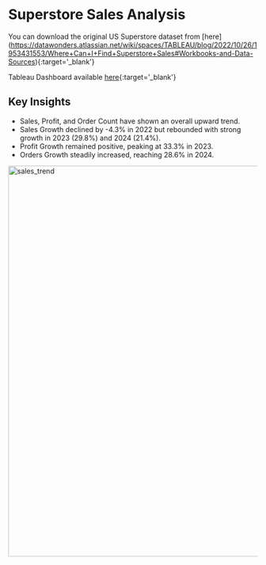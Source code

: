 # Superstore Sales Analysis

You can download the original US Superstore dataset from [here] (https://datawonders.atlassian.net/wiki/spaces/TABLEAU/blog/2022/10/26/1953431553/Where+Can+I+Find+Superstore+Sales#Workbooks-and-Data-Sources){:target='_blank'}

Tableau Dashboard available [here](https://public.tableau.com/app/profile/wiktor.matuszyk/viz/Superstore_17416040428020/Dashboard1){:target='_blank'}

## Key Insights
 - Sales, Profit, and Order Count have shown an overall upward trend.
 - Sales Growth declined by -4.3% in 2022 but rebounded with strong growth in 2023 (29.8%) and 2024 (21.4%).
 - Profit Growth remained positive, peaking at 33.3% in 2023.
 - Orders Growth steadily increased, reaching 28.6% in 2024.

<img width="790" alt="sales_trend" src="https://github.com/user-attachments/assets/37106066-edf4-4d94-8ed0-e98fa86eea74" />
